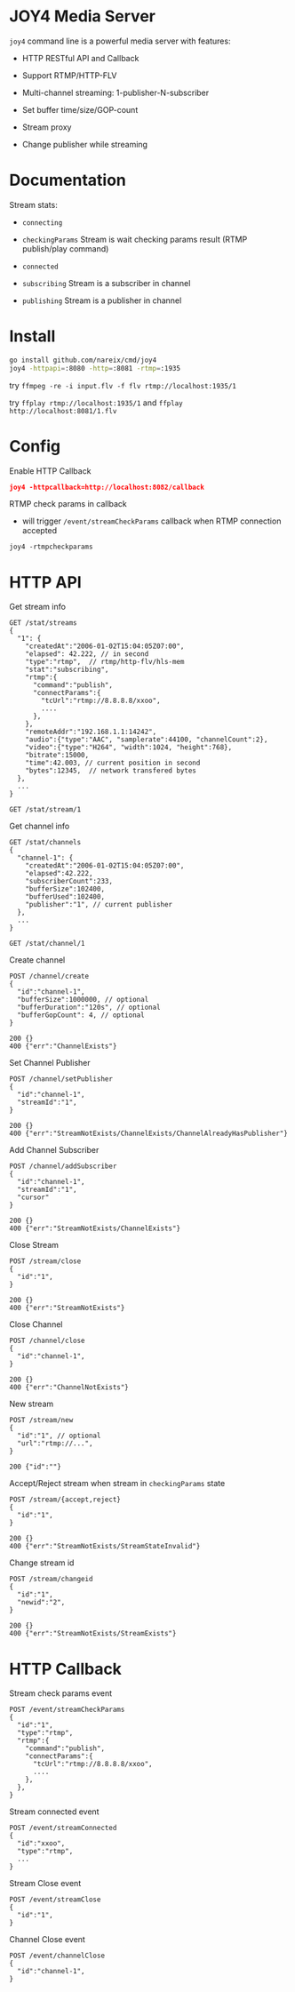 # JOY4 Media Server

`joy4` command line is a powerful media server with features: 

- HTTP RESTful API  and Callback
- Support RTMP/HTTP-FLV


- Multi-channel streaming: 1-publisher-N-subscriber
- Set buffer time/size/GOP-count
- Stream proxy
- Change publisher while streaming

# Documentation 

Stream stats:

- `connecting`

- `checkingParams` Stream is wait checking params result (RTMP publish/play command)
- `connected`
- `subscribing` Stream is a subscriber in channel
- `publishing` Stream is a publisher in channel

# Install

```bash
go install github.com/nareix/cmd/joy4
joy4 -httpapi=:8080 -http=:8081 -rtmp=:1935
```

try `ffmpeg -re -i input.flv -f flv rtmp://localhost:1935/1`

try `ffplay rtmp://localhost:1935/1` and `ffplay http://localhost:8081/1.flv`

# Config

Enable HTTP Callback

```json
joy4 -httpcallback=http://localhost:8082/callback
```

RTMP check params in callback

- will trigger `/event/streamCheckParams` callback when RTMP connection accepted

```
joy4 -rtmpcheckparams
```

# HTTP API

Get stream info

```
GET /stat/streams
{
  "1": {
    "createdAt":"2006-01-02T15:04:05Z07:00", 
    "elapsed": 42.222, // in second
    "type":"rtmp",  // rtmp/http-flv/hls-mem
    "stat":"subscribing",
    "rtmp":{
      "command":"publish",
      "connectParams":{
        "tcUrl":"rtmp://8.8.8.8/xxoo",
        ....
      },
    },
    "remoteAddr":"192.168.1.1:14242",
    "audio":{"type":"AAC", "samplerate":44100, "channelCount":2},
    "video":{"type":"H264", "width":1024, "height":768},
    "bitrate":15000,
    "time":42.003, // current position in second
    "bytes":12345,  // network transfered bytes
  },
  ...
}
  
GET /stat/stream/1
```

Get channel info

```
GET /stat/channels
{
  "channel-1": {
    "createdAt":"2006-01-02T15:04:05Z07:00",
    "elapsed":42.222,
    "subscriberCount":233,
    "bufferSize":102400,
    "bufferUsed":102400,
    "publisher":"1", // current publisher
  },
  ...
}
  
GET /stat/channel/1
```

Create channel

```
POST /channel/create
{
  "id":"channel-1",
  "bufferSize":1000000, // optional
  "bufferDuration":"120s", // optional
  "bufferGopCount": 4, // optional
}

200 {}
400 {"err":"ChannelExists"}
```

Set Channel Publisher

```
POST /channel/setPublisher
{
  "id":"channel-1",
  "streamId":"1",
}

200 {}
400 {"err":"StreamNotExists/ChannelExists/ChannelAlreadyHasPublisher"}
```

Add Channel Subscriber

```
POST /channel/addSubscriber
{
  "id":"channel-1",
  "streamId":"1",
  "cursor"
}

200 {}
400 {"err":"StreamNotExists/ChannelExists"}
```

Close Stream

```
POST /stream/close 
{
  "id":"1",
}

200 {}
400 {"err":"StreamNotExists"}
```

Close Channel

```
POST /channel/close
{
  "id":"channel-1",
}

200 {}
400 {"err":"ChannelNotExists"}
```

New stream

```
POST /stream/new
{
  "id":"1", // optional
  "url":"rtmp://...",
}

200 {"id":""}
```

Accept/Reject stream when stream in `checkingParams` state

```
POST /stream/{accept,reject}
{
  "id":"1",
}

200 {}
400 {"err":"StreamNotExists/StreamStateInvalid"}
```

Change stream id

```
POST /stream/changeid
{
  "id":"1",
  "newid":"2",
}

200 {}
400 {"err":"StreamNotExists/StreamExists"}
```

# HTTP Callback 

Stream check params event

```
POST /event/streamCheckParams
{
  "id":"1",
  "type":"rtmp",
  "rtmp":{
    "command":"publish",
    "connectParams":{
      "tcUrl":"rtmp://8.8.8.8/xxoo",
      ....
    },
  },
}
```

Stream connected event

```
POST /event/streamConnected
{
  "id":"xxoo",
  "type":"rtmp",
  ...
}
```

Stream Close event

```
POST /event/streamClose
{
  "id":"1",
}
```

Channel Close event

```
POST /event/channelClose
{
  "id":"channel-1",
}
```

